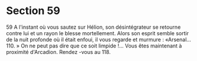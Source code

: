 # Section 59

59
A l'instant où vous sautez sur Hélion, son désintégrateur  se
retourne contre lui et un rayon le blesse mortellement. Alors son
esprit semble sortir de la nuit profonde où il était enfoui, il vous
regarde et murmure : «Arsenal... 110. » On ne peut pas dire que
ce soit limpide !... Vous êtes maintenant à proximité d'Arcadion.
Rendez -vous au 118.